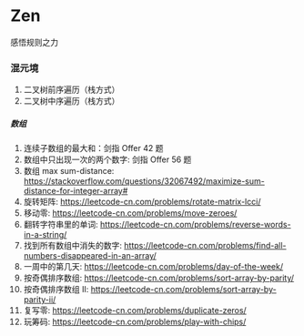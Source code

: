 # Zen
感悟规则之力



### 混元境



1. 二叉树前序遍历（栈方式）
2. 二叉树中序遍历（栈方式）

##### 数组

1. 连续子数组的最大和：剑指 Offer 42 题
2. 数组中只出现一次的两个数字: 剑指 Offer 56 题
3. 数组 max sum-distance: https://stackoverflow.com/questions/32067492/maximize-sum-distance-for-integer-array#
4. 旋转矩阵: https://leetcode-cn.com/problems/rotate-matrix-lcci/
5. 移动零: https://leetcode-cn.com/problems/move-zeroes/
6. 翻转字符串里的单词: https://leetcode-cn.com/problems/reverse-words-in-a-string/
7. 找到所有数组中消失的数字: https://leetcode-cn.com/problems/find-all-numbers-disappeared-in-an-array/
8. 一周中的第几天: https://leetcode-cn.com/problems/day-of-the-week/
9. 按奇偶排序数组: https://leetcode-cn.com/problems/sort-array-by-parity/
10. 按奇偶排序数组 II: https://leetcode-cn.com/problems/sort-array-by-parity-ii/
11. 复写零: https://leetcode-cn.com/problems/duplicate-zeros/
12. 玩筹码: https://leetcode-cn.com/problems/play-with-chips/
